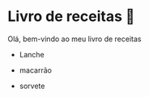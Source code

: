 # Livro de receitas :book:

Olá, bem-vindo ao meu livro de receitas

- Lanche

- macarrão

- sorvete

  ​